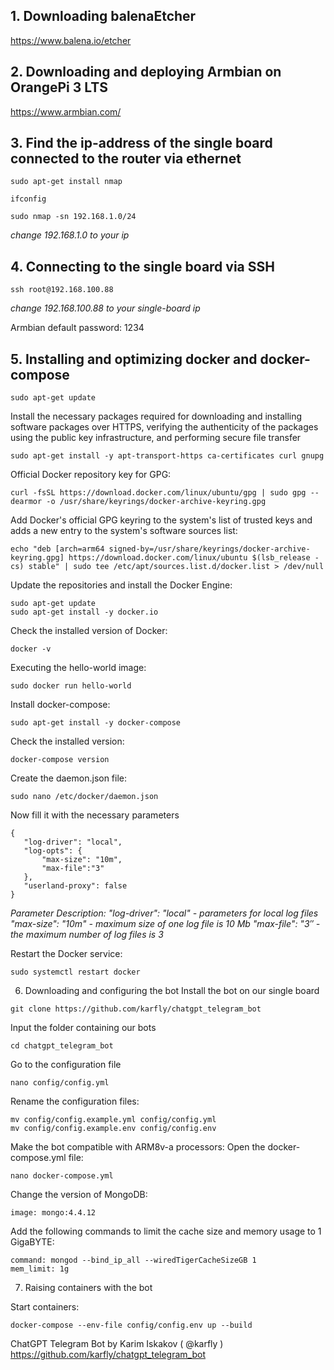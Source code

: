 ## 1. Downloading balenaEtcher
https://www.balena.io/etcher

## 2. Downloading and deploying Armbian on OrangePi 3 LTS
https://www.armbian.com/

## 3. Find the ip-address of the single board connected to the router via ethernet
```
sudo apt-get install nmap
```
```
ifconfig
```
```
sudo nmap -sn 192.168.1.0/24
```
*change 192.168.1.0 to your ip*

## 4. Connecting to the single board via SSH
```
ssh root@192.168.100.88
```
*change 192.168.100.88 to your single-board ip*

Armbian default password:
1234

## 5. Installing and optimizing docker and docker-compose
```
sudo apt-get update
```
Install the necessary packages required for downloading and installing software packages over HTTPS, verifying the authenticity of the packages using the public key infrastructure, and performing secure file transfer
```
sudo apt-get install -y apt-transport-https ca-certificates curl gnupg
```
Official Docker repository key for GPG:
```
curl -fsSL https://download.docker.com/linux/ubuntu/gpg | sudo gpg --dearmor -o /usr/share/keyrings/docker-archive-keyring.gpg
```
Add Docker's official GPG keyring to the system's list of trusted keys and adds a new entry to the system's software sources list:
```
echo "deb [arch=arm64 signed-by=/usr/share/keyrings/docker-archive-keyring.gpg] https://download.docker.com/linux/ubuntu $(lsb_release -cs) stable" | sudo tee /etc/apt/sources.list.d/docker.list > /dev/null
```
Update the repositories and install the Docker Engine:
```
sudo apt-get update
sudo apt-get install -y docker.io
```
Check the installed version of Docker:
```
docker -v 
```
Executing the hello-world image:
```
sudo docker run hello-world
```
Install docker-compose:
```
sudo apt-get install -y docker-compose
```
Check the installed version:
```
docker-compose version
```
Create the daemon.json file:
```
sudo nano /etc/docker/daemon.json
```
Now fill it with the necessary parameters
```
{
   "log-driver": "local",
   "log-opts": {
       "max-size": "10m",
       "max-file":"3"
   },
   "userland-proxy": false
}
```
*Parameter Description:*
*"log-driver": "local" - parameters for local log files*
*"max-size": "10m" - maximum size of one log file is 10 Mb*
*"max-file": "3″ - the maximum number of log files is 3*

Restart the Docker service:
```
sudo systemctl restart docker
```

6. Downloading and configuring the bot
Install the bot on our single board
```
git clone https://github.com/karfly/chatgpt_telegram_bot
```
Input the folder containing our bots
```
cd chatgpt_telegram_bot
```
Go to the configuration file
```
nano config/config.yml
```
Rename the configuration files:
```
mv config/config.example.yml config/config.yml
mv config/config.example.env config/config.env
```
Make the bot compatible with ARM8v-a processors:
Open the docker-compose.yml file:
```
nano docker-compose.yml
```
Change the version of MongoDB:
```
image: mongo:4.4.12
```
Add the following commands to limit the cache size and memory usage to 1 GigaBYTE:
```
command: mongod --bind_ip_all --wiredTigerCacheSizeGB 1
mem_limit: 1g
```
7. Raising containers with the bot

Start containers:
```
docker-compose --env-file config/config.env up --build
```

ChatGPT Telegram Bot by Karim Iskakov ( @karfly )
https://github.com/karfly/chatgpt_telegram_bot
